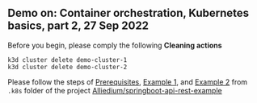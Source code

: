 ## Demo on: Container orchestration, Kubernetes basics, part 2, 27 Sep 2022

Before you begin, please comply the following **Cleaning actions**

```
k3d cluster delete demo-cluster-1
k3d cluster delete demo-cluster-2
```

Please follow the steps of 
[Prerequisites](https://github.com/Alliedium/springboot-api-rest-example/tree/master/.k8s#1-prerequisites), 
[Example 1](https://github.com/Alliedium/springboot-api-rest-example/blob/master/.k8s/1-single-pod-with-ephemeral-volume), 
and 
[Example 2](https://github.com/Alliedium/springboot-api-rest-example/blob/master/.k8s/2-pods-with-ephemeral-volume) 
from ```.k8s``` folder of the project 
[Alliedium/springboot-api-rest-example](https://github.com/Alliedium/springboot-api-rest-example/) 
